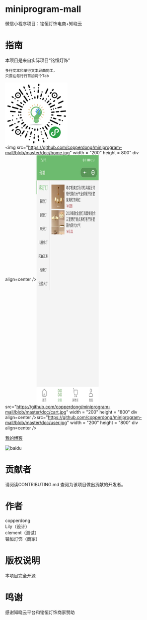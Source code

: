 # miniprogram-mall
微信小程序项目：铭恒灯饰电商+知晓云
# 指南
  本项目是来自实际项目“铭恒灯饰”<br>
  
    多行文本和单行文本异曲同工，
    只要在每行行首加两个Tab
<img src="https://github.com/copperdong/miniprogram-mall/blob/master/doc/gh_24da18e564c9_1280.jpg" width = "200" height = "200" div align=center /><br>
<img src="https://github.com/copperdong/miniprogram-mall/blob/master/doc/home.jpg" width = "200" height = 800" div align=center /><img src="https://github.com/copperdong/miniprogram-mall/blob/master/doc/catelog.jpg" width = "200" height = "800" div align=center />src="https://github.com/copperdong/miniprogram-mall/blob/master/doc/cart.jpg" width = "200" height = "800" div align=center />src="https://github.com/copperdong/miniprogram-mall/blob/master/doc/user.jpg" width = "200" height = "800" div align=center /><br>

[我的博客](http://blog.csdn.net/guodongxiaren "悬停显示")  

![baidu](http://www.baidu.com/img/bdlogo.gif "百度logo") 
# 贡献者
请阅读CONTRIBUTING.md 查阅为该项目做出贡献的开发者。
# 作者
copperdong<br>
Lily（设计）<br>
clement（测试）<br>
铭恒灯饰（商家）<br>
# 版权说明
本项目完全开源
# 鸣谢
感谢知晓云平台和铭恒灯饰商家赞助
